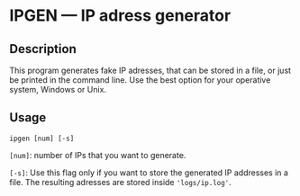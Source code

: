 # IPGEN — IP adress generator

## Description
This program generates fake IP adresses, that can be stored in a file, or just be printed in the command line.
Use the best option for your operative system, Windows or Unix.

## Usage
```
ipgen [num] [-s]
```

`[num]`: number of IPs that you want to generate.

`[-s]`: Use this flag only if you want to store the generated IP addresses in a file. The resulting
adresses are stored inside `'logs/ip.log'`.